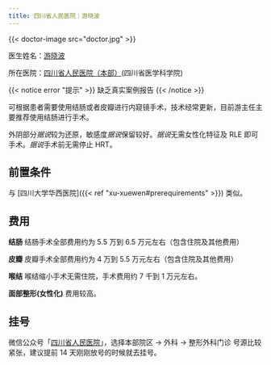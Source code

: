 ```yaml
---
title: 四川省人民医院｜游晓波
---
```


{{< doctor-image src="doctor.jpg" >}}

医生姓名：[游晓波](https://www.samsph.com/expert/2021/YqaQg5dn.html)

所在医院：[四川省人民医院（本部）](https://www.amap.com/place/B001C7WOHZ)(四川省医学科学院)

{{< notice error "提示" >}}
缺乏真实案例报告
{{< /notice >}}

可根据患者需要使用结肠或者皮瓣进行内窥镜手术，技术经常更新，目前游主任主要推荐使用结肠进行手术。

外阴部分*据说*较为还原，敏感度*据说*保留较好。*据说*无需女性化特征及 RLE 即可手术。*据说*手术前无需停止 HRT。

## 前置条件

与 [四川大学华西医院]({{< ref "xu-xuewen#prerequirements" >}}) 类似。

## 费用

**结肠**
结肠手术全部费用约为 5.5 万到 6.5 万元左右（包含住院及其他费用）

**皮瓣**
皮瓣手术全部费用约为 4 万到 5.5 万元左右（包含住院及其他费用）

**喉结**
喉结缩小手术无需住院，手术费用约 7 千到 1 万元左右。

**面部整形(女性化)**
费用较高。

## 挂号

微信公众号「[四川省人民医院](weixin://syy8739)」，选择本部院区 → 外科 → 整形外科门诊
号源比较紧张，建议提前 14 天刚刚放号的时候就去挂号。
